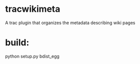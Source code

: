 # tracwikimeta
A trac plugin that organizes the metadata describing wiki pages
# build:
python setup.py bdist_egg

